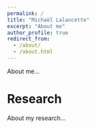 ```yaml
---
permalink: /
title: "Michaël Lalancette"
excerpt: "About me"
author_profile: true
redirect_from: 
  - /about/
  - /about.html
---
```


About me...

Research
======
About my research...

